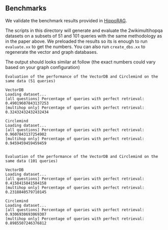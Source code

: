 ## Benchmarks
We validate the benchmark results provided in [HippoRAG](https://arxiv.org/abs/2405.14831).

The scripts in this directory will generate and evaluate the 2wikimultihopqa datasets on a subsets of 51 and 101 queries with the same methodology as in the paper above. We preloaded the results so its is enough to run `evaluate.xx` to get the numbers. You can also run `create_dbs.xx` to regenerate the vector and graph databases.

The output should looks similar at follow (the exact numbers could vary based on your graph configuration)
```
Evaluation of the performance of the VectorDB and Circlemind on the same data (51 queries)

VectorDB
Loading dataset...
[all questions] Percentage of queries with perfect retrieval: 0.49019607843137253
[multihop only] Percentage of queries with perfect retrieval: 0.32432432432432434

Circlemind
Loading dataset...
[all questions] Percentage of queries with perfect retrieval: 0.9607843137254902
[multihop only] Percentage of queries with perfect retrieval: 0.9459459459459459


Evaluation of the performance of the VectorDB and Circlemind on the same data (101 queries)

VectorDB
Loading dataset...
[all questions] Percentage of queries with perfect retrieval: 0.4158415841584158
[multihop only] Percentage of queries with perfect retrieval: 0.2318840579710145

Circlemind
Loading dataset...
[all questions] Percentage of queries with perfect retrieval: 0.9306930693069307
[multihop only] Percentage of queries with perfect retrieval: 0.8985507246376812
```